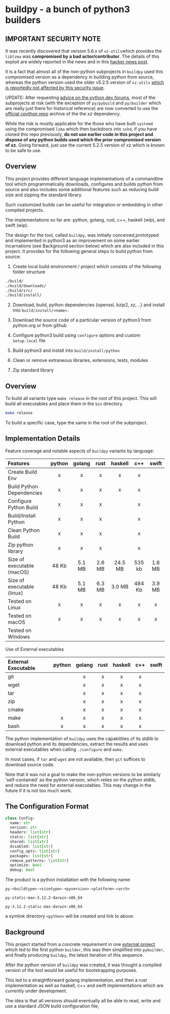 # buildpy - a bunch of python3 builders

## IMPORTANT SECURITY NOTE

It was recently discovered that version 5.6.x of `xz-utils`which provides the `liblzma` was **compromised by a bad actor/contributor**. The details of this exploit are widely reported in the news and in this [hacker news post](https://news.ycombinator.com/item?id=39865810).

It is a fact that almost all of the non-python subprojects in `buildpy` used this compromised version as a dependency in building python from source, whereas the python version used the older v5.2.5 version of `xz-utils` [which is reportedly not affected by this security issue](https://discuss.python.org/t/cpython-pypi-and-many-python-packages-are-not-affected-by-the-backdoor-of-xz/49873).

UPDATE: After requesting [advice on the python dev forums](https://discuss.python.org/t/cpython-pypi-and-many-python-packages-are-not-affected-by-the-backdoor-of-xz/49873/2), most of the subprojects at risk (with the exception of `py/pybuild` and `py/builder` which are really just there for historical reference) are now converted to use the [official cpython repo](https://github.com/python/cpython-source-deps) archive of the the xz dependency.

While the risk is mostly applicable for the those who have built `systemd` using the compromised `lzma` which then backdoors into `sshd`, if you have cloned this repo previously, **do not use earlier code in this project and dispose of any  python builds used which the prior compromised version of xz**. Going forward,  just use the current 5.2.5 version of xz which is known to be safe to use.


## Overview

This project provides different language implementations of a commandline tool which programmatically downloads, configures and builds python from source and also includes some additional features such as reducing build size and zipping the standard library.

Such customized builds can be useful for integration or embedding in other compiled projects.

The implementations so far are: python, golang, rust, c++, haskell (wip), and swift (wip).

The design for the tool, called `buildpy`, was initially conceived,prototyped and implemented in python3 as an improvement on some earlier incarnations (see Background section below) which are also included in this project. It provides for the following general steps to build python from source:

1. Create local build environment / project which consists of the following folder structure

```bash
./build/
./build/downloads/
./build/src/
./build/install/
```

2. Download, build, python dependencies {openssl, bzip2, xz, ..} and install into `build/install/<name>`.

3. Download the source code of a particular version of python3 from python.org or from github

4. Configure python3 build using `configure` options and custom `Setup.local` file

5. Build python3 and install into `build/install/python`

6. Clean or remove extraneous libraries, extensions, tests, modules

7. Zip standard library


## Overview

To build all variants type `make release` in the root of this project. This will build all executables and place them in the `bin` directory.

```bash
make release
```

To build a specific case, type the same in the root of the subproject.


## Implementation Details

Feature coverage and notable aspects of `buildpy` variants by language:

| Features                   |  python | golang   | rust     | haskell  | c++      | swift    |
| :------------------------- | :------:| :------: | :------: | :------: | :------: | :------: |
| Create Build Env           | x       | x        | x        | x        | x        |          |
| Build Python Dependencies  | x       | x        | x        | x        | x        |          |
| Configure Python Build     | x       | x        | x        |          | x        |          |
| Build/Install Python       | x       | x        | x        |          | x        |          |
| Clean Python Build         | x       | x        | x        |          | x        |          |
| Zip python library         | x       | x        | x        |          | x        |          |
| Size of executable (macOS) | 48 Kb   | 5.1 MB   | 2.6 MB   | 24.5 MB  | 535 kb   | 1.6 MB   |
| Size of executable (linux) | 48 Kb   | 5.1 MB   | 6.3 MB   | 3.0 MB   | 484 Kb   | 3.9 MB   |
| Tested on Linux            | x       | x        | x        | x        | x        | x        |
| Tested on macOS            | x       | x        | x        | x        | x        | x        |
| Tested on Windows          |         |          |          |          |          |          |


Use of External executables

| External Executable        |  python | golang   | rust     | haskell  | c++      | swift    |
| :------------------------- | :------:| :------: | :------: | :------: | :------: | :------: |
| git                        |         | x        | x        | x        | x        |          |
| wget                       |         | x        | x        | x        | x        |          |
| tar                        |         | x        | x        | x        | x        |          |
| zip                        |         | x        | x        | x        | x        |          |
| cmake                      |         | x        | x        | x        | x        |          |
| make                       | x       | x        | x        | x        | x        |          |
| bash                       | x       | x        | x        | x        | x        |          |

The python implementation of `buildpy` uses the capabilities of its stdlib to download python and its dependencies, extract the results and uses external executables when calling `./configure` and `make`.

In most cases, if `tar` and `wget` are not available, then `git` suffices to download source code.

Note that it was not a goal to make the non-python versions to be similarly 'self-contained' as the python version, which relies on the python stdlib, and reduce the need for external executables. This may change in the future if it is not too much work.




## The Configuration Format

```python
class Config:
  name: str
  version: str
  headers: list[str]
  static: list[str]
  shared: list[str]
  disabled: list[str]
  config_opts: list[str]
  packages: list[str]
  remove_patterns: list[str]
  optimize: bool
  debug: bool
```

The product is a python installation with the following name:

`py-<buildtype>-<sizetype>-<pyversion>-<platform>-<arch>`


`py-static-max-3.12.2-darwin-x86_64`


`py-3.12.2-static-max-darwin-x86_64`

a symlink directory `<python>` will be created and link to above.


## Background

This project started from a concrete requirement in one [external project](https://github.com/shakfu/py-js) which led to the first python `builder`, this was then simplified into `pybuilder`, and finally producing `buildpy`, the latest iteration of this sequence.

After the python version of `buildpy` was created, it was thought a compiled version of the tool would be useful for bootstrapping purposes.

This led to a straightforward golang implementation, and then a rust implementation as well as haskell, c++ and swift implementations which are currently under development.

The idea is that all versions should eventually all be able to read, write and use a standard JSON build configuration file,



